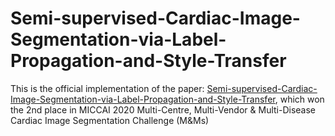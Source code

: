 # Semi-supervised-Cardiac-Image-Segmentation-via-Label-Propagation-and-Style-Transfer
This is the official implementation of the paper:
[Semi-supervised-Cardiac-Image-Segmentation-via-Label-Propagation-and-Style-Transfer](https://arxiv.org/pdf/2012.14785.pdf),
which won the 2nd place in MICCAI 2020 Multi-Centre, Multi-Vendor &amp; Multi-Disease Cardiac Image Segmentation Challenge (M&amp;Ms)
